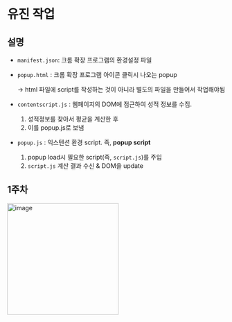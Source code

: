 # 유진 작업



## 설명

- `manifest.json`: 크롬 확장 프로그램의 환경설정 파일

- `popup.html` : 크롬 확장 프로그램 아이콘 클릭시 나오는 popup
    
    <script src="popup.js"></script>
    -> html 파일에 script를 작성하는 것이 아니라 별도의 파일을 만들어서 작업해야됨
    
- `contentscript.js` : 웹페이지의 DOM에 접근하여 성적 정보를 수집.
  1. 성적정보를 찾아서 평균을 계산한 후
  2. 이를 popup.js로 보냄
       
- `popup.js` : 익스텐션 환경 script. 즉, **popup script**
    1. popup load시 필요한 script(즉, `script.js`)를 주입
    2. `script.js` 계산 결과 수신 & DOM을 update

## 1주차 
<img width="257" alt="image" src="https://github.com/plz-graduate/Intro-Extension/assets/136612437/502281eb-40ab-4287-b0b1-04fe50ff399c">
